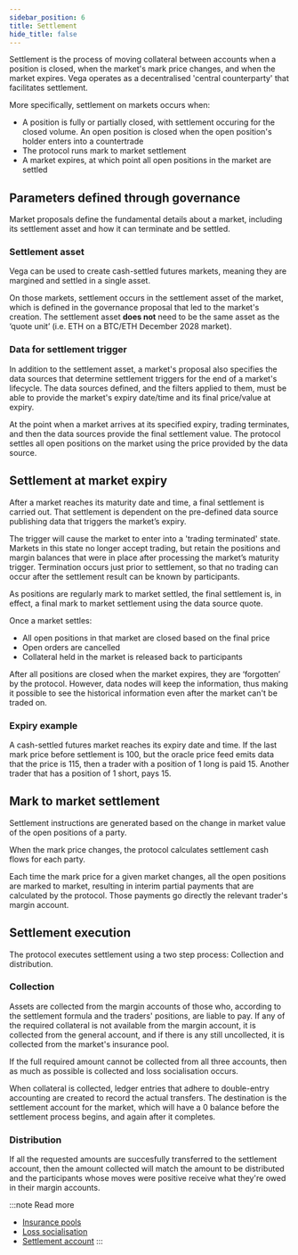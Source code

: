 ```yaml
---
sidebar_position: 6
title: Settlement
hide_title: false
---
```

Settlement is the process of moving collateral between accounts when a position is closed, when the market's mark price changes, and when the market expires. Vega operates as a decentralised 'central counterparty' that facilitates settlement.

More specifically, settlement on markets occurs when:
* A position is fully or partially closed, with settlement occuring for the closed volume. An open position is closed when the open position's holder enters into a countertrade
* The protocol runs mark to market settlement
* A market expires, at which point all open positions in the market are settled

## Parameters defined through governance
Market proposals define the fundamental details about a market, including its settlement asset and how it can terminate and be settled.

### Settlement asset
Vega can be used to create cash-settled futures markets, meaning they are margined and settled in a single asset. 

On those markets, settlement occurs in the settlement asset of the market, which is defined in the governance proposal that led to the market's creation. The settlement asset **does not** need to be the same asset as the ‘quote unit’ (i.e. ETH on a BTC/ETH December 2028 market).

### Data for settlement trigger
In addition to the settlement asset, a market's proposal also specifies the data sources that determine settlement triggers for the end of a market's lifecycle. The data sources defined, and the filters applied to them, must be able to provide the market's expiry date/time and its final price/value at expiry. 

At the point when a market arrives at its specified expiry, trading terminates, and then the data sources provide the final settlement value. The protocol settles all open positions on the market using the price provided by the data source.

<!--
:::note Read more
[Data sources]
:::
-->
 
## Settlement at market expiry
After a market reaches its maturity date and time, a final settlement is carried out. That settlement is dependent on the pre-defined data source publishing data that triggers the market’s expiry.

The trigger will cause the market to enter into a 'trading terminated' state. Markets in this state no longer accept trading, but retain the positions and margin balances that were in place after processing the market’s maturity trigger. Termination occurs just prior to settlement, so that no trading can occur after the settlement result can be known by participants.

As positions are regularly mark to market settled, the final settlement is, in effect, a final mark to market settlement using the data source quote.

Once a market settles:
* All open positions in that market are closed based on the final price
* Open orders are cancelled
* Collateral held in the market is released back to participants

After all positions are closed when the market expires, they are ‘forgotten’ by the protocol. However, data nodes will keep the information, thus making it possible to see the historical information even after the market can't be traded on.

### Expiry example
A cash-settled futures market reaches its expiry date and time. If the last mark price before settlement is 100, but the oracle price feed emits data that the price is 115, then a trader with a position of 1 long is paid 15. Another trader that has a position of 1 short, pays 15.

<!--
:::note Read more
[Data sources](./data-sources)
:::
-->

## Mark to market settlement
Settlement instructions are generated based on the change in market value of the open positions of a party. 

When the mark price changes, the protocol calculates settlement cash flows for each party.

Each time the mark price for a given market changes, all the open positions are marked to market, resulting in interim partial payments that are calculated by the protocol. Those payments go directly the relevant trader's margin account. 

<!--
:::note Read more
[Mark to market]
:::
-->

## Settlement execution
The protocol executes settlement using a two step process: Collection and distribution.

### Collection
Assets are collected from the margin accounts of those who, according to the settlement formula and the traders' positions, are liable to pay. If any of the required collateral is not available from the margin account, it is collected from the general account, and if there is any still uncollected, it is collected from the market's insurance pool. 
 
If the full required amount cannot be collected from all three accounts, then as much as possible is collected and loss socialisation occurs.
 
When collateral is collected, ledger entries that adhere to double-entry accounting are created to record the actual transfers. The destination is the settlement account for the market, which will have a 0 balance before the settlement process begins, and again after it completes.
 
### Distribution
If all the requested amounts are succesfully transferred to the settlement account, then the amount collected will match the amount to be distributed and the participants whose moves were positive receive what they're owed in their margin accounts. 

:::note Read more 
* [Insurance pools](/docs/testnet/concepts/trading-on-vega/market-protections#insurance-pools)
* [Loss socialisation](/docs/testnet/concepts/trading-on-vega/market-protections#loss-socialisation)
* [Settlement account](./../accounts#settlement-accounts)
:::